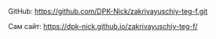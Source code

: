 GitHub: https://github.com/DPK-Nick/zakrivayuschiy-teg-f.git

Сам сайт: https://dpk-nick.github.io/zakrivayuschiy-teg-f/